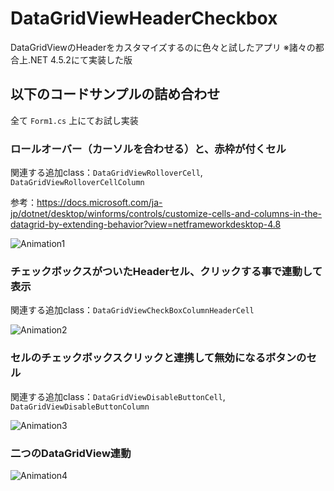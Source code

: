 # DataGridViewHeaderCheckbox
DataGridViewのHeaderをカスタマイズするのに色々と試したアプリ
※諸々の都合上.NET 4.5.2にて実装した版

## 以下のコードサンプルの詰め合わせ
全て `Form1.cs` 上にてお試し実装

### ロールオーバー（カーソルを合わせる）と、赤枠が付くセル
関連する追加class：`DataGridViewRolloverCell`,  `DataGridViewRolloverCellColumn`

参考：https://docs.microsoft.com/ja-jp/dotnet/desktop/winforms/controls/customize-cells-and-columns-in-the-datagrid-by-extending-behavior?view=netframeworkdesktop-4.8

![Animation1](https://user-images.githubusercontent.com/41602570/120915771-9e8dd000-c6e0-11eb-9f63-48d6ac51d640.gif)


### チェックボックスがついたHeaderセル、クリックする事で連動して表示
関連する追加class：`DataGridViewCheckBoxColumnHeaderCell`

![Animation2](https://user-images.githubusercontent.com/41602570/120915868-1956eb00-c6e1-11eb-904f-fc3dd7aed06f.gif)


### セルのチェックボックスクリックと連携して無効になるボタンのセル
関連する追加class：`DataGridViewDisableButtonCell`,  `DataGridViewDisableButtonColumn`

![Animation3](https://user-images.githubusercontent.com/41602570/120915901-63d86780-c6e1-11eb-9c00-c699b8130a47.gif)


### 二つのDataGridView連動
![Animation4](https://user-images.githubusercontent.com/41602570/120915982-c7fb2b80-c6e1-11eb-86ea-33642dc90c7d.gif)
